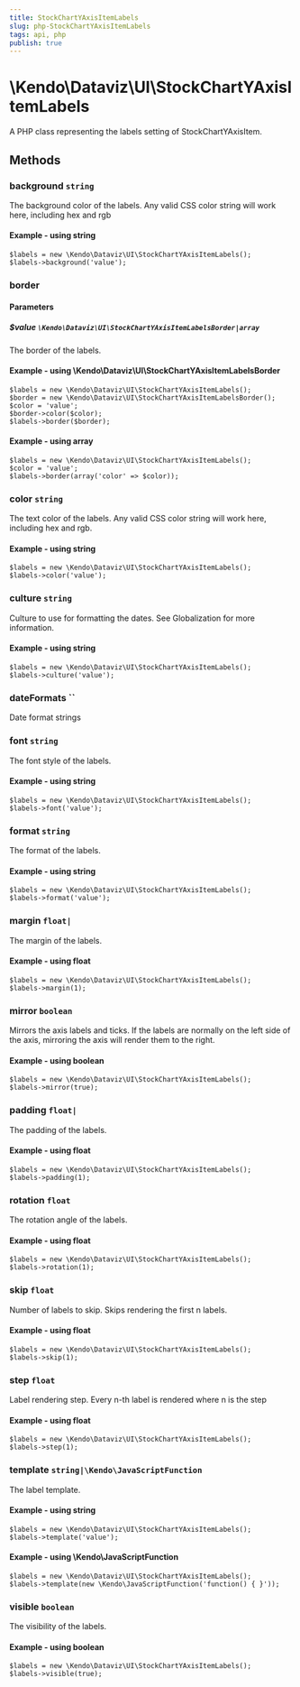```yaml
---
title: StockChartYAxisItemLabels
slug: php-StockChartYAxisItemLabels
tags: api, php
publish: true
---
```


# \Kendo\Dataviz\UI\StockChartYAxisItemLabels

A PHP class representing the labels setting of StockChartYAxisItem.


## Methods

### background `string`

The background color of the labels. Any valid CSS color string will work here, including
hex and rgb


#### Example - using string
    $labels = new \Kendo\Dataviz\UI\StockChartYAxisItemLabels();
    $labels->background('value');

### border

#### Parameters

##### $value `\Kendo\Dataviz\UI\StockChartYAxisItemLabelsBorder|array`

The border of the labels.


#### Example - using \Kendo\Dataviz\UI\StockChartYAxisItemLabelsBorder

    $labels = new \Kendo\Dataviz\UI\StockChartYAxisItemLabels();
    $border = new \Kendo\Dataviz\UI\StockChartYAxisItemLabelsBorder();
    $color = 'value';
    $border->color($color);
    $labels->border($border);

#### Example - using array

    $labels = new \Kendo\Dataviz\UI\StockChartYAxisItemLabels();
    $color = 'value';
    $labels->border(array('color' => $color));

### color `string`

The text color of the labels. Any valid CSS color string will work here, including hex and rgb.


#### Example - using string
    $labels = new \Kendo\Dataviz\UI\StockChartYAxisItemLabels();
    $labels->color('value');

### culture `string`

Culture to use for formatting the dates. See Globalization for more information.


#### Example - using string
    $labels = new \Kendo\Dataviz\UI\StockChartYAxisItemLabels();
    $labels->culture('value');

### dateFormats ``

Date format strings


### font `string`

The font style of the labels.


#### Example - using string
    $labels = new \Kendo\Dataviz\UI\StockChartYAxisItemLabels();
    $labels->font('value');

### format `string`

The format of the labels.


#### Example - using string
    $labels = new \Kendo\Dataviz\UI\StockChartYAxisItemLabels();
    $labels->format('value');

### margin `float|`

The margin of the labels.


#### Example - using float
    $labels = new \Kendo\Dataviz\UI\StockChartYAxisItemLabels();
    $labels->margin(1);

### mirror `boolean`

Mirrors the axis labels and ticks.
If the labels are normally on the left side of the axis,
mirroring the axis will render them to the right.


#### Example - using boolean
    $labels = new \Kendo\Dataviz\UI\StockChartYAxisItemLabels();
    $labels->mirror(true);

### padding `float|`

The padding of the labels.


#### Example - using float
    $labels = new \Kendo\Dataviz\UI\StockChartYAxisItemLabels();
    $labels->padding(1);

### rotation `float`

The rotation angle of the labels.


#### Example - using float
    $labels = new \Kendo\Dataviz\UI\StockChartYAxisItemLabels();
    $labels->rotation(1);

### skip `float`

Number of labels to skip.
Skips rendering the first n labels.


#### Example - using float
    $labels = new \Kendo\Dataviz\UI\StockChartYAxisItemLabels();
    $labels->skip(1);

### step `float`

Label rendering step.
Every n-th label is rendered where n is the step


#### Example - using float
    $labels = new \Kendo\Dataviz\UI\StockChartYAxisItemLabels();
    $labels->step(1);

### template `string|\Kendo\JavaScriptFunction`

The label template.


#### Example - using string
    $labels = new \Kendo\Dataviz\UI\StockChartYAxisItemLabels();
    $labels->template('value');

#### Example - using \Kendo\JavaScriptFunction
    $labels = new \Kendo\Dataviz\UI\StockChartYAxisItemLabels();
    $labels->template(new \Kendo\JavaScriptFunction('function() { }'));

### visible `boolean`

The visibility of the labels.


#### Example - using boolean
    $labels = new \Kendo\Dataviz\UI\StockChartYAxisItemLabels();
    $labels->visible(true);

